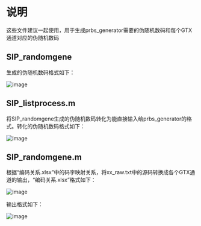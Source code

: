 # 说明
这些文件建议一起使用，用于生成prbs_generator需要的伪随机数码和每个GTX通道对应的伪随机数码
## SIP_randomgene
生成的伪随机数码格式如下：

![image](https://github.com/user-attachments/assets/303a702a-d8c5-4793-8767-98f9984a42e1)
## SIP_listprocess.m
将SIP_randomgene生成的伪随机数码转化为能直接输入给prbs_generator的格式。转化的伪随机数码格式如下：

![image](https://github.com/user-attachments/assets/a5409d3d-b79b-4046-9f27-e117fc7beb53)
## SIP_randomgene.m
根据“编码关系.xlsx”中的码字映射关系，将xx_raw.txt中的源码转换成各个GTX通道的输出，“编码关系.xlsx”格式如下：

![image](https://github.com/user-attachments/assets/38bfde6d-6d3f-43f4-bed5-fb7b7fd28fe2)

输出格式如下：

![image](https://github.com/user-attachments/assets/c791ec6b-51db-48de-943f-8977f116ea69)
